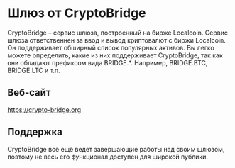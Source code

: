 # Шлюз от CryptoBridge

CryptoBridge – сервис шлюза, построенный на бирже Localcoin. Сервис шлюза ответственнен за ввод и вывод криптовалют с биржи Localcoin. Он поддерживает обширный список популярных активов. Вы легко можете определить, какие из них поддерживает CryptoBridge, так как они обладают префиксом вида BRIDGE.*. Например, BRIDGE.BTC, BRIDGE.LTC и т.п.

## Веб-сайт

<https://crypto-bridge.org>

## Поддержка

CryptoBridge всё ещё ведет завершающие работы над своим шлюзом, поэтому не весь его функционал доступен для широкой публики.